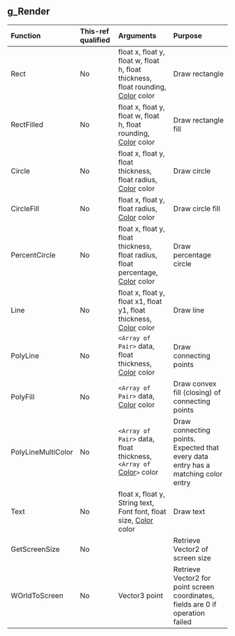 ## g_Render

| Function | This-ref qualified | Arguments | Purpose |
| :-- | :-- | :-- | :-- |
| Rect | No | float x, float y, float w, float h, float thickness, float rounding, [Color](docs/types/../../../types/Color.md) color | Draw rectangle |
| RectFilled | No | float x, float y, float w, float h, float rounding, [Color](docs/types/../../../types/Color.md) color | Draw rectangle fill |
| Circle | No | float x, float y, float thickness, float radius, [Color](docs/types/../../../types/Color.md) color | Draw circle |
| CircleFill | No | float x, float y, float radius, [Color](docs/types/../../../types/Color.md) color | Draw circle fill |
| PercentCircle | No | float x, float y, float thickness, float radius, float percentage, [Color](docs/types/../../../types/Color.md) color | Draw percentage circle |
| Line | No | float x, float y, float x1, float y1, float thickness, [Color](docs/types/../../../types/Color.md) color | Draw line |
| PolyLine | No | `<Array of Pair>` data, float thickness, [Color](docs/types/../../../types/Color.md) color | Draw connecting points |
| PolyFill | No | `<Array of Pair>` data, [Color](docs/types/../../../types/Color.md) color | Draw convex fill (closing) of connecting points |
| PolyLineMultiColor | No | `<Array of Pair>` data, float thickness, `<Array of `[Color](docs/types/../../../types/Color.md)`>` color | Draw connecting points. Expected that every data entry has a matching color entry |
| Text | No | float x, float y, String text, Font font, float size, [Color](docs/types/../../../types/Color.md) color | Draw text |
| GetScreenSize | No |  | Retrieve Vector2 of screen size |
| WOrldToScreen | No | Vector3 point | Retrieve Vector2 for point screen coordinates, fields are 0 if operation failed |